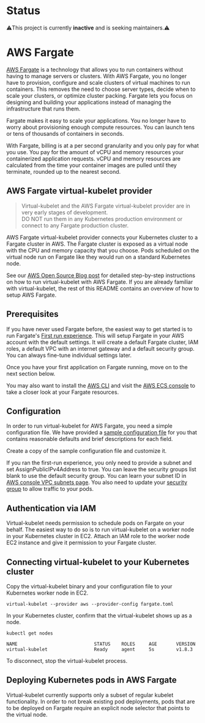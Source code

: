 # Status

⚠️This project is currently __inactive__ and is seeking maintainers.⚠️

# AWS Fargate

[AWS Fargate](https://aws.amazon.com/fargate/) is a technology that allows you to run containers
without having to manage servers or clusters. With AWS Fargate, you no longer have to provision,
configure and scale clusters of virtual machines to run containers. This removes the need to choose
server types, decide when to scale your clusters, or optimize cluster packing. Fargate lets you
focus on designing and building your applications instead of managing the infrastructure that runs
them.

Fargate makes it easy to scale your applications. You no longer have to worry about provisioning
enough compute resources. You can launch tens or tens of thousands of containers in seconds. 

With Fargate, billing is at a per second granularity and you only pay for what you use. You pay for
the amount of vCPU and memory resources your containerized application requests. vCPU and memory
resources are calculated from the time your container images are pulled until they terminate,
rounded up to the nearest second.

## AWS Fargate virtual-kubelet provider

> Virtual-kubelet and the AWS Fargate virtual-kubelet provider are in very early stages of development.<br>
> DO NOT run them in any Kubernetes production environment or connect to any Fargate production cluster.

AWS Fargate virtual-kubelet provider connects your Kubernetes cluster to a Fargate cluster in AWS.
The Fargate cluster is exposed as a virtual node with the CPU and memory capacity that you choose.
Pods scheduled on the virtual node run on Fargate like they would run on a standard Kubernetes node.

See our [AWS Open Source Blog post](https://aws.amazon.com/blogs/opensource/aws-fargate-virtual-kubelet/) for detailed step-by-step instructions on how to run virtual-kubelet with AWS Fargate. If you are already familiar with virtual-kubelet, the rest of this README contains an overview of how to setup AWS Fargate.

## Prerequisites

If you have never used Fargate before, the easiest way to get started is to run Fargate's
[First run experience](https://console.aws.amazon.com/ecs/home?region=us-east-1#/firstRun). This
will setup Fargate in your AWS account with the default settings. It will create a default Fargate
cluster, IAM roles, a default VPC with an internet gateway and a default security group. You can
always fine-tune individual settings later.

Once you have your first application on Fargate running, move on to the next section below.

You may also want to install the
[AWS CLI](https://docs.aws.amazon.com/cli/latest/userguide/installing.html)
and visit the [AWS ECS console](https://console.aws.amazon.com/ecs) to take a closer look at your
Fargate resources.

## Configuration

In order to run virtual-kubelet for AWS Fargate, you need a simple configuration file. We have
provided a [sample configuration file](fargate.toml) for you that contains reasonable defaults and
brief descriptions for each field.

Create a copy of the sample configuration file and customize it.

If you ran the first-run experience, you only need to provide a subnet and set
AssignPublicIPv4Address to true. You can leave the security groups list blank to use the default
security group. You can learn your subnet ID in
[AWS console VPC subnets page](https://console.aws.amazon.com/vpc/home?#subnets). You
also need to update your [security group](https://console.aws.amazon.com/vpc/home?#securityGroups)
to allow traffic to your pods.

## Authentication via IAM

Virtual-kubelet needs permission to schedule pods on Fargate on your behalf. The easiest way to do
so is to run virtual-kubelet on a worker node in your Kubernetes cluster in EC2. Attach an IAM role
to the worker node EC2 instance and give it permission to your Fargate cluster.

## Connecting virtual-kubelet to your Kubernetes cluster

Copy the virtual-kubelet binary and your configuration file to your Kubernetes worker node in EC2.

```console
virtual-kubelet --provider aws --provider-config fargate.toml
```

In your Kubernetes cluster, confirm that the virtual-kubelet shows up as a node.
```console
kubectl get nodes

NAME                            STATUS    ROLES     AGE       VERSION
virtual-kubelet                 Ready     agent     5s        v1.8.3
```

To disconnect, stop the virtual-kubelet process.

## Deploying Kubernetes pods in AWS Fargate

Virtual-kubelet currently supports only a subset of regular kubelet functionality. In order to not
break existing pod deployments, pods that are to be deployed on Fargate require an explicit node
selector that points to the virtual node.

